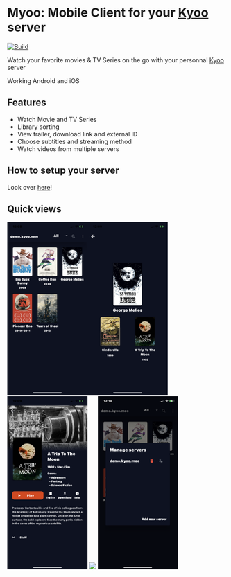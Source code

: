 # Myoo: Mobile Client for your [Kyoo](https://github.com/AnonymusRaccoon/Kyoo) server

[![Build](https://github.com/Arthi-chaud/Myoo/actions/workflows/build.yml/badge.svg?branch=master)](https://github.com/Arthi-chaud/Myoo/actions/workflows/build.yml)

Watch your favorite movies & TV Series on the go with your personnal [Kyoo](https://github.com/AnonymusRaccoon/Kyoo) server

Working Android and iOS

## Features

- Watch Movie and TV Series
- Library sorting
- View trailer, download link and external ID
- Choose subtitles and streaming method
- Watch videos from multiple servers

## How to setup your server

Look over [here](https://docs.kyoo.moe/start/setting_up.html)!

## Quick views

<img src="images/list_page.png" height="400px"><img src="images/collection_page.png" height="400px"><img src="images/movie_page.png" height="400px">
<img src="images/play_page.png" height="400px">
<img src="images/select_server.png" height="400px">
